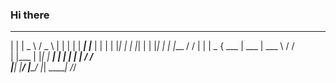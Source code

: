 ### Hi there 

 _       _____   _____   _   _   _____   _____  
| |     |  _  \ /  _  \ | | | | |  ___| |___  | 
| |     | |_| | | |_| | | |_| | | |___      / / 
| |     |  _  { \___  | \___  | \___  \    / /  
| |___  | |_| |  ___| |     | |  ___| |   / /   
|_____| |_____/ |_____/     |_| \_____|  /_/    

<!--
Here are some ideas to get you started:

- 🔭 I’m currently working on 
- 🌱 I’m currently learning ...
- 👯 I’m looking to collaborate on ...
- 🤔 I’m looking for help with ...
- 💬 Ask me about ...
- 📫 How to reach me: ...
- 😄 Pronouns: ...
- ⚡ Fun fact: ...

------------------------------------------------------------------------------------------------------------------------------------------------------------------
      
..............                                                                                                      lb9457@localhost 
            ..,;:ccc,.                                                                                              -------------- 
          ......''';lxO.                                                                                            OS: Kali GNU/Linux Rolling x86_64 
.....''''..........,:ld;                                                                                            Host: Vostro 7580 
           .';;;:::;,,.x,                                                                                           Kernel: 5.15.0-kali3-amd64 
      ..'''.            0Xxoc:,.  ...                                                                               Uptime: 6 hours, 45 mins 
  ....                ,ONkc;,;cokOdc',.                                                                             Packages: 2521 (dpkg) 
 .                   OMo           ':ddo.                                                                           Shell: zsh 5.8.1 
                    dMc               :OO;                                                                          Resolution: 1920x1080 
                    0M.                 .:o.                                                                        WM: KWin 
                    ;Wd                                                                                             Theme: Breeze [GTK2/3] 
                     ;XO,                                                                                           Icons: Flat-Remix-Blue-Dark [GTK2/3] 
                       ,d0Odlc;,..                                                                                  Terminal: konsole 
                           ..',;:cdOOd::,.                                                                          CPU: Intel i7-8750H (12) @ 4.100GHz 
                                    .:d;.':;.                                                                       GPU: NVIDIA GeForce GTX 1050 Ti Mobile 
                                       'd,  .'                                                                      GPU: Intel CoffeeLake-H GT2 [UHD Graphics 630] 
                                         ;l   ..                                                                    Memory: 3535MiB / 15691MiB 
                                          .o
                                            c                              
                                            .'                             
                                             .

------------------------------------------------------------------------------------------------------------------------------------------------------------------
-->
